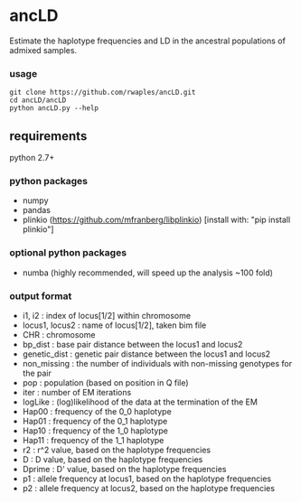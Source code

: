 # ancLD
Estimate the haplotype frequencies and LD in the ancestral populations of admixed samples.

### usage
```
git clone https://github.com/rwaples/ancLD.git
cd ancLD/ancLD
python ancLD.py --help
```

## requirements
python 2.7+
### python packages
 - numpy
 - pandas
 - plinkio (https://github.com/mfranberg/libplinkio) [install with: "pip install plinkio"]
### optional python packages
 - numba (highly recommended, will speed up the analysis ~100 fold)


### output format

 - i1, i2 : index of locus[1/2] within chromosome
 - locus1, locus2 : name of locus[1/2], taken bim file
 - CHR : chromosome
 - bp_dist : base pair distance between the locus1 and locus2
 - genetic_dist : genetic pair distance between the locus1 and locus2
 - non_missing : the number of individuals with non-missing genotypes for the pair
 - pop : population (based on position in Q file)
 - iter : number of EM iterations
 - logLike : (log)likelihood of the data at the termination of the EM
 - Hap00 : frequency of the 0_0 haplotype
 - Hap01 : frequency of the 0_1 haplotype
 - Hap10 : frequency of the 1_0 haplotype
 - Hap11 : frequency of the 1_1 haplotype
 - r2 : r^2 value, based on the haplotype frequencies
 - D : D value, based on the haplotype frequencies
 - Dprime : D' value, based on the haplotype frequencies
 - p1 : allele frequency at locus1, based on the haplotype frequencies
 - p2 : allele frequency at locus2, based on the haplotype frequencies

